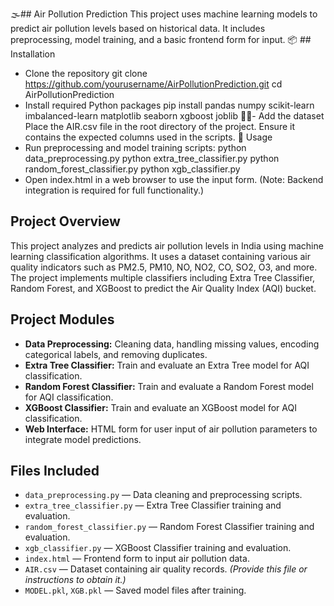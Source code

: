 
🌫️## Air Pollution Prediction
This project uses machine learning models to predict air pollution levels based on historical data. It includes preprocessing, model training, and a basic frontend form for input.
📦 ## Installation
- Clone the repository
git clone https://github.com/yourusername/AirPollutionPrediction.git
cd AirPollutionPrediction
- Install required Python packages
pip install pandas numpy scikit-learn imbalanced-learn matplotlib seaborn xgboost joblib
- Add the dataset
Place the AIR.csv file in the root directory of the project. Ensure it contains the expected columns used in the scripts.
🚀 Usage
- Run preprocessing and model training scripts:
python data_preprocessing.py
python extra_tree_classifier.py
python random_forest_classifier.py
python xgb_classifier.py
- Open index.html in a web browser to use the input form.
(Note: Backend integration is required for full functionality.)

## Project Overview
This project analyzes and predicts air pollution levels in India using machine learning classification algorithms. It uses a dataset containing various air quality indicators such as PM2.5, PM10, NO, NO2, CO, SO2, O3, and more. The project implements multiple classifiers including Extra Tree Classifier, Random Forest, and XGBoost to predict the Air Quality Index (AQI) bucket.

## Project Modules
- **Data Preprocessing:** Cleaning data, handling missing values, encoding categorical labels, and removing duplicates.
- **Extra Tree Classifier:** Train and evaluate an Extra Tree model for AQI classification.
- **Random Forest Classifier:** Train and evaluate a Random Forest model for AQI classification.
- **XGBoost Classifier:** Train and evaluate an XGBoost model for AQI classification.
- **Web Interface:** HTML form for user input of air pollution parameters to integrate model predictions.

## Files Included
- `data_preprocessing.py` — Data cleaning and preprocessing scripts.
- `extra_tree_classifier.py` — Extra Tree Classifier training and evaluation.
- `random_forest_classifier.py` — Random Forest Classifier training and evaluation.
- `xgb_classifier.py` — XGBoost Classifier training and evaluation.
- `index.html` — Frontend form to input air pollution data.
- `AIR.csv` — Dataset containing air quality records. *(Provide this file or instructions to obtain it.)*
- `MODEL.pkl`, `XGB.pkl` — Saved model files after training.
